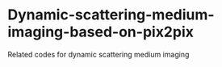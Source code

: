 # Dynamic-scattering-medium-imaging-based-on-pix2pix
Related codes for dynamic scattering medium imaging
